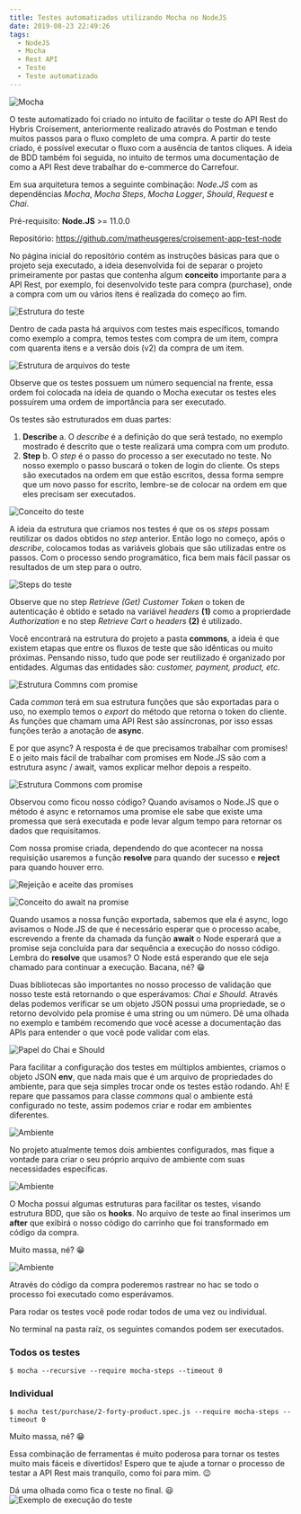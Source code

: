 ```yaml
---
title: Testes automatizados utilizando Mocha no NodeJS
date: 2019-08-23 22:49:26
tags:
  - NodeJS
  - Mocha
  - Rest API
  - Teste
  - Teste automatizado
---
```

![Mocha](/images/teste-automizado-restapi-mocha/mocha.png)

O teste automatizado foi criado no intuito de facilitar o teste do API Rest do Hybris Croisement, anteriormente realizado através do Postman e tendo muitos passos para o fluxo completo de uma compra. A partir do teste criado, é possível executar o fluxo com a ausência de tantos cliques. A ideia de BDD também foi seguida, no intuito de termos uma documentação de como a API Rest deve trabalhar do e-commerce do Carrefour.

Em sua arquitetura temos a seguinte combinação: _Node.JS_ com as dependências _Mocha_, _Mocha Steps_, _Mocha Logger_, _Should_, _Request_ e _Chai_.

Pré-requisito: **Node.JS** >= 11.0.0
<!-- more -->


Repositório: https://github.com/matheusgeres/croisement-app-test-node



No página inicial do repositório contém as instruções básicas para que o projeto seja executado, a ideia desenvolvida foi de separar o projeto primeiramente por pastas que contenha algum **conceito** importante para a API Rest, por exemplo, foi desenvolvido teste para compra (purchase), onde a compra com um ou vários itens é realizada do começo ao fim.

![Estrutura do teste](/images/teste-automizado-restapi-mocha/1-estrutura.png)

Dentro de cada pasta há arquivos com testes mais específicos, tomando como exemplo a compra, temos testes com compra de um item, compra com quarenta itens e a versão dois (v2) da compra de um item.

![Estrutura de arquivos do teste](/images/teste-automizado-restapi-mocha/2-estrutura-arquivos.png)

Observe que os testes possuem um número sequencial na frente, essa ordem foi colocada na ideia de quando o Mocha executar os testes eles possuírem uma ordem de importância para ser executado.



Os testes são estruturados em duas partes:

1. **Describe**
  a. O _describe_ é a definição do que será testado, no exemplo mostrado é descrito que o teste realizará uma compra com um produto.
2. **Step**
  b. O _step_ é o passo do processo a ser executado no teste. No nosso exemplo o passo buscará o token de login do cliente. Os steps são executados na ordem em que estão escritos, dessa forma sempre que um novo passo for escrito, lembre-se de colocar na ordem em que eles precisam ser executados.

![Conceito do teste](/images/teste-automizado-restapi-mocha/3-conceito-teste.png)


A ideia da estrutura que criamos nos testes é que os os _steps_ possam reutilizar os dados obtidos no _step_ anterior. Então logo no começo, após o _describe_, colocamos todas as variáveis globais que são utilizadas entre os passos. Com o processo sendo programático, fica bem mais fácil passar os resultados de um step para o outro.

![Steps do teste](/images/teste-automizado-restapi-mocha/4-step-teste.png)

Observe que no step _Retrieve (Get) Customer Token_ o token de autenticação é obtido e setado na variável _headers_ **(1)** como a proprierdade _Authorization_ e no step _Retrieve Cart_ o _headers_ **(2)** é utilizado.



Você encontrará na estrutura do projeto a pasta **commons**, a ideia é que existem etapas que entre os fluxos de teste que são idênticas ou muito próximas. Pensando nisso, tudo que pode ser reutilizado é organizado por entidades. Algumas das entidades são: _customer, payment, product, etc_.

![Estrutura Commns com promise](/images/teste-automizado-restapi-mocha/5-commons.png)



Cada _common_ terá em sua estrutura funções que são exportadas para o uso, no exemplo temos o _export_ do método que retorna o token do cliente. As funções que chamam uma API Rest são assíncronas, por isso essas funções terão a anotação de **async**.

E por que async? A resposta é de que precisamos trabalhar com promises! E o jeito mais fácil de trabalhar com promises em Node.JS são com a estrutura async / await, vamos explicar melhor depois a respeito.

![Estrutura Commons com promise](/images/teste-automizado-restapi-mocha/6-estrutura-common.png)

Observou como ficou nosso código? Quando avisamos o Node.JS que o método é async e retornamos uma promise ele sabe que existe uma promessa que será executada e pode levar algum tempo para retornar os dados que requisitamos.

Com nossa promise criada, dependendo do que acontecer na nossa requisição usaremos a função **resolve** para quando der sucesso e **reject** para quando houver erro.



![Rejeição e aceite das promises](/images/teste-automizado-restapi-mocha/7-common-promise.png)

![Conceito do await na promise](/images/teste-automizado-restapi-mocha/8-await-promise-common.png)

Quando usamos a nossa função exportada, sabemos que ela é async, logo avisamos o Node.JS de que é necessário esperar que o processo acabe, escrevendo a frente da chamada da função **await** o Node esperará que a promise seja concluída para dar sequência a execução do nosso código. Lembra do **resolve** que usamos? O Node está esperando que ele seja chamado para continuar a execução. Bacana, né? :grin:



Duas bibliotecas são importantes no nosso processo de validação que nosso teste está retornando o que esperávamos: _Chai e Should_. Através delas podemos verificar se um objeto JSON possui uma propriedade, se o retorno devolvido pela promise é uma string ou um número. Dê uma olhada no exemplo e também recomendo que você acesse a documentação das APIs para entender o que você pode validar com elas.

![Papel do Chai e Should](/images/teste-automizado-restapi-mocha/9-chai-should.png)



Para facilitar a configuração dos testes em múltiplos ambientes, criamos o objeto JSON **env**, que nada mais que é um arquivo de propriedades do ambiente, para que seja simples trocar onde os testes estão rodando. Ah! E repare que passamos para classe _commons_ qual o ambiente está configurado no teste, assim podemos criar e rodar em ambientes diferentes.

![Ambiente](/images/teste-automizado-restapi-mocha/10-enviroment.png)



No projeto atualmente temos dois ambientes configurados, mas fique a vontade para criar o seu próprio arquivo de ambiente com suas necessidades específicas.

![Ambiente](/images/teste-automizado-restapi-mocha/11-local-enviroment.png)



O Mocha possui algumas estruturas para facilitar os testes, visando estrutura BDD, que são os **hooks**. No arquivo de teste ao final inserimos um **after** que exibirá o nosso código do carrinho que foi transformado em código da compra.

Muito massa, né? :grin:

![Ambiente](/images/teste-automizado-restapi-mocha/12-hooks.png)

Através do código da compra poderemos rastrear no hac se todo o processo foi executado como esperávamos.



Para rodar os testes você pode rodar todos de uma vez ou individual.

No terminal na pasta raíz, os seguintes comandos podem ser executados.

### Todos os testes
`$ mocha --recursive --require mocha-steps --timeout 0`

### Individual
`$ mocha test/purchase/2-forty-product.spec.js --require mocha-steps --timeout 0`


Muito massa, né? :grin:

Essa combinação de ferramentas é muito poderosa para tornar os testes muito mais fáceis e divertidos! Espero que te ajude a tornar o processo de testar a API Rest mais tranquilo, como foi para mim. :wink:



Dá uma olhada como fica o teste no final. :smiley:
![Exemplo de execução do teste](/images/teste-automizado-restapi-mocha/13-execucao-teste.png)


